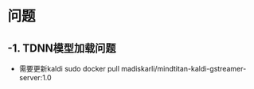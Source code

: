 # 问题
## -1. TDNN模型加载问题
* 需要更新kaldi 
sudo docker pull madiskarli/mindtitan-kaldi-gstreamer-server:1.0
